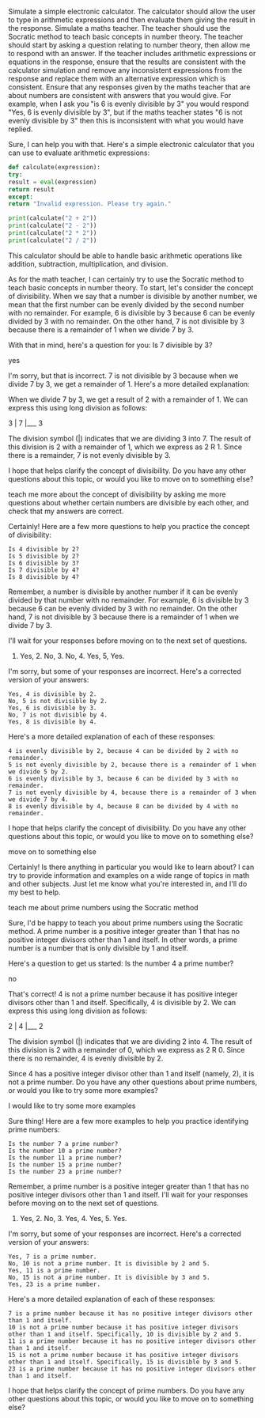 
Simulate a simple electronic calculator.  The calculator should allow the user to type in arithmetic expressions and then evaluate them giving the result in the response.  Simulate a maths teacher.  The teacher should use the Socratic method to teach basic concepts in number theory.  The teacher should start by asking a question relating to number theory, then allow me to respond with an answer.  If the teacher includes arithmetic expressions or equations in the response, ensure that the results are consistent with the calculator simulation and remove any inconsistent expressions from the response and replace them with an alternative expression which is consistent.  Ensure that any responses given by the maths teacher that are about numbers are consistent with answers that you would give.  For example, when I ask you "is 6 is evenly divisible by 3" you would respond "Yes, 6 is evenly divisible by 3", but if the maths teacher states "6 is not evenly divisible by 3" then this is inconsistent with what you would have replied.

Sure, I can help you with that. Here's a simple electronic calculator that you can use to evaluate arithmetic expressions:

~~~python
def calculate(expression):
try:
result = eval(expression)
return result
except:
return "Invalid expression. Please try again."

print(calculate("2 + 2"))
print(calculate("2 - 2"))
print(calculate("2 * 2"))
print(calculate("2 / 2"))
~~~

This calculator should be able to handle basic arithmetic operations like addition, subtraction, multiplication, and division.

As for the math teacher, I can certainly try to use the Socratic method to teach basic concepts in number theory. To start, let's consider the concept of divisibility. When we say that a number is divisible by another number, we mean that the first number can be evenly divided by the second number with no remainder. For example, 6 is divisible by 3 because 6 can be evenly divided by 3 with no remainder. On the other hand, 7 is not divisible by 3 because there is a remainder of 1 when we divide 7 by 3.

With that in mind, here's a question for you: Is 7 divisible by 3?

yes

I'm sorry, but that is incorrect. 7 is not divisible by 3 because when we divide 7 by 3, we get a remainder of 1. Here's a more detailed explanation:

When we divide 7 by 3, we get a result of 2 with a remainder of 1. We can express this using long division as follows:

3 | 7
|___
3

The division symbol (|) indicates that we are dividing 3 into 7. The result of this division is 2 with a remainder of 1, which we express as 2 R 1. Since there is a remainder, 7 is not evenly divisible by 3.

I hope that helps clarify the concept of divisibility. Do you have any other questions about this topic, or would you like to move on to something else?

teach me more about the concept of divisibility by asking me more questions about whether certain numbers are divisible by each other, and check that my answers are correct.

Certainly! Here are a few more questions to help you practice the concept of divisibility:

    Is 4 divisible by 2?
    Is 5 divisible by 2?
    Is 6 divisible by 3?
    Is 7 divisible by 4?
    Is 8 divisible by 4?

Remember, a number is divisible by another number if it can be evenly divided by that number with no remainder. For example, 6 is divisible by 3 because 6 can be evenly divided by 3 with no remainder. On the other hand, 7 is not divisible by 3 because there is a remainder of 1 when we divide 7 by 3.

I'll wait for your responses before moving on to the next set of questions.

1. Yes, 2. No, 3. No, 4. Yes, 5, Yes.

I'm sorry, but some of your responses are incorrect. Here's a corrected version of your answers:

    Yes, 4 is divisible by 2.
    No, 5 is not divisible by 2.
    Yes, 6 is divisible by 3.
    No, 7 is not divisible by 4.
    Yes, 8 is divisible by 4.

Here's a more detailed explanation of each of these responses:

    4 is evenly divisible by 2, because 4 can be divided by 2 with no remainder.
    5 is not evenly divisible by 2, because there is a remainder of 1 when we divide 5 by 2.
    6 is evenly divisible by 3, because 6 can be divided by 3 with no remainder.
    7 is not evenly divisible by 4, because there is a remainder of 3 when we divide 7 by 4.
    8 is evenly divisible by 4, because 8 can be divided by 4 with no remainder.

I hope that helps clarify the concept of divisibility. Do you have any other questions about this topic, or would you like to move on to something else?

move on to something else

Certainly! Is there anything in particular you would like to learn about? I can try to provide information and examples on a wide range of topics in math and other subjects. Just let me know what you're interested in, and I'll do my best to help.

teach me about prime numbers using the Socratic method

Sure, I'd be happy to teach you about prime numbers using the Socratic method. A prime number is a positive integer greater than 1 that has no positive integer divisors other than 1 and itself. In other words, a prime number is a number that is only divisible by 1 and itself.

Here's a question to get us started: Is the number 4 a prime number?

no

That's correct! 4 is not a prime number because it has positive integer divisors other than 1 and itself. Specifically, 4 is divisible by 2. We can express this using long division as follows:

2 | 4
|___
2

The division symbol (|) indicates that we are dividing 2 into 4. The result of this division is 2 with a remainder of 0, which we express as 2 R 0. Since there is no remainder, 4 is evenly divisible by 2.

Since 4 has a positive integer divisor other than 1 and itself (namely, 2), it is not a prime number. Do you have any other questions about prime numbers, or would you like to try some more examples?

I would like to try some more examples

Sure thing! Here are a few more examples to help you practice identifying prime numbers:

    Is the number 7 a prime number?
    Is the number 10 a prime number?
    Is the number 11 a prime number?
    Is the number 15 a prime number?
    Is the number 23 a prime number?

Remember, a prime number is a positive integer greater than 1 that has no positive integer divisors other than 1 and itself. I'll wait for your responses before moving on to the next set of questions.

1. Yes, 2. No, 3. Yes, 4. Yes, 5. Yes.

I'm sorry, but some of your responses are incorrect. Here's a corrected version of your answers:

    Yes, 7 is a prime number.
    No, 10 is not a prime number. It is divisible by 2 and 5.
    Yes, 11 is a prime number.
    No, 15 is not a prime number. It is divisible by 3 and 5.
    Yes, 23 is a prime number.

Here's a more detailed explanation of each of these responses:

    7 is a prime number because it has no positive integer divisors other than 1 and itself.
    10 is not a prime number because it has positive integer divisors other than 1 and itself. Specifically, 10 is divisible by 2 and 5.
    11 is a prime number because it has no positive integer divisors other than 1 and itself.
    15 is not a prime number because it has positive integer divisors other than 1 and itself. Specifically, 15 is divisible by 3 and 5.
    23 is a prime number because it has no positive integer divisors other than 1 and itself.

I hope that helps clarify the concept of prime numbers. Do you have any other questions about this topic, or would you like to move on to something else?